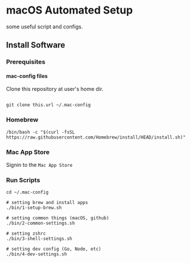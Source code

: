 # macOS Automated Setup
some useful script and configs.

## Install Software
### Prerequisites

#### mac-config files
Clone this repository at user's home dir. 
```shell

git clone this.url ~/.mac-config
```

### Homebrew
```shell
/bin/bash -c "$(curl -fsSL https://raw.githubusercontent.com/Homebrew/install/HEAD/install.sh)"
```

### Mac App Store
Signin to the `Mac App Store`

### Run Scripts
```shell
cd ~/.mac-config

# setting brew and install apps
./bin/1-setup-brew.sh

# setting common things (macOS, github)
./bin/2-common-settings.sh

# setting zshrc
./bin/3-shell-settings.sh

# setting dev config (Go, Node, etc)
./bin/4-dev-settings.sh
```
